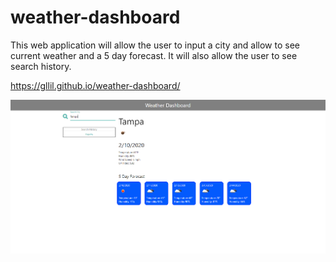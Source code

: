 # weather-dashboard
This web application will allow the user to input a city and allow to see current weather and a 5 day forecast. It will also allow the user to see search history. 

https://gllil.github.io/weather-dashboard/

<img src="https://github.com/gllil/weather-dashboard/blob/master/assets/screenshot.PNG">
